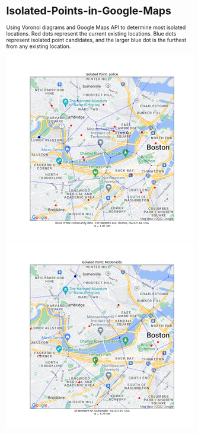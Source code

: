 # Isolated-Points-in-Google-Maps
 Using Voronoi diagrams and Google Maps API to determine most isolated locations. Red dots represent the current existing locations. Blue dots represent isolated point candidates, and the larger blue dot is the furthest from any existing location.

![](./IsolatedPolice.png)
![](./IsolatedMcDonalds.png)
